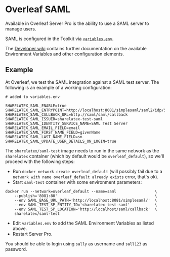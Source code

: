 # Overleaf SAML

Available in Overleaf Server Pro is the ability to use a SAML server to manage users.

SAML is configured in the Toolkit via [`variables.env`](./configuration.md).

The [Developer wiki](https://github.com/overleaf/overleaf/wiki/Server-Pro:-SAML-Config) contains further documentation on the available Environment Variables and other configuration elements. 

## Example

At Overleaf, we test the SAML integration against a SAML test server. The following is an example of a working configuration:

```
# added to variables.env

SHARELATEX_SAML_ENABLE=true
SHARELATEX_SAML_ENTRYPOINT=http://localhost:8081/simplesaml/saml2/idp/SSOService.php
SHARELATEX_SAML_CALLBACK_URL=http://saml/saml/callback
SHARELATEX_SAML_ISSUER=sharelatex-test-saml
SHARELATEX_SAML_IDENTITY_SERVICE_NAME=SAML Test Server
SHARELATEX_SAML_EMAIL_FIELD=email
SHARELATEX_SAML_FIRST_NAME_FIELD=givenName
SHARELATEX_SAML_LAST_NAME_FIELD=sn
SHARELATEX_SAML_UPDATE_USER_DETAILS_ON_LOGIN=true
```

The `sharelatex/saml-test` image needs to run in the same network as the `sharelatex` container (which by default would be `overleaf_default`), so we'll proceed with the following steps:

- Run `docker network create overleaf_default` (will possibly fail due to a `network with name overleaf_default already exists` error, that's ok).
- Start `saml-test` container with some environment parameters:

```
docker run --network=overleaf_default --name=saml                 \
    --publish='8081:80'                                           \
    --env SAML_BASE_URL_PATH='http://localhost:8081/simplesaml/'  \
    --env SAML_TEST_SP_ENTITY_ID='sharelatex-test-saml'           \
    --env SAML_TEST_SP_LOCATION='http://localhost/saml/callback'  \
    sharelatex/saml-test 
```

- Edit `variables.env` to add the SAML Environment Variables as listed above.
- Restart Server Pro.

You should be able to login using `sally` as username and `sall123` as password.
